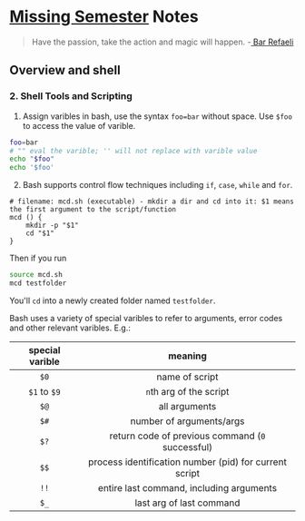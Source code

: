 # [Missing Semester](https://missing.csail.mit.edu) Notes

> Have the passion, take the action and magic will happen. -[ Bar Refaeli ](https://en.wikipedia.org/wiki/Bar_Refaeli)

## Overview and shell

### 2. Shell Tools and Scripting

1. Assign varibles in bash, use the syntax `foo=bar` without space. Use `$foo` to access the value of varible.

```bash
foo=bar
# "" eval the varible; '' will not replace with varible value
echo "$foo"
echo '$foo'
```

2. Bash supports control flow techniques including `if`, `case`, `while` and `for`.

```shell
# filename: mcd.sh (executable) - mkdir a dir and cd into it: $1 means the first argument to the script/function
mcd () {
    mkdir -p "$1"
    cd "$1"
}
```

Then if you run

```bash
source mcd.sh
mcd testfolder
```

You'll `cd` into a newly created folder named `testfolder`.

Bash uses a variety of special varibles to refer to arguments, error codes and other relevant varibles. E.g.:

| special varible |                        meaning                         |
| :-------------: | :----------------------------------------------------: |
|      `$0`       |                     name of script                     |
|  `$1` to `$9`   |                `n`th arg of the script                 |
|      `$@`       |                     all arguments                      |
|      `$#`       |                number of arguments/args                |
|      `$?`       |    return code of previous command (`0` successful)    |
|      `$$`       | process identification number (pid) for current script |
|      `!!`       |        entire last command, including arguments        |
|      `$_`       |                last arg of last command                |
